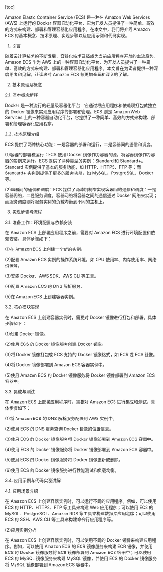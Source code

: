 
[toc]                    
                
                
Amazon Elastic Container Service (ECS) 是一种在 Amazon Web Services (AWS) 上运行的 Docker 容器自动化平台，它为开发人员提供了一种简单、高效的方式来构建、部署和管理容器化应用程序。在本文中，我们将介绍 Amazon ECS 的基本概念、技术原理、实现步骤以及应用示例和代码实现。

1. 引言

随着云计算技术的不断发展，容器化技术已经成为当前应用程序开发的主流趋势。Amazon ECS 作为 AWS 上的一种容器自动化平台，为开发人员提供了一种简单、高效的方式来构建、部署和管理容器化应用程序。本文旨在为读者提供一种深度思考和见解，让读者对 Amazon ECS 有更加全面和深入的了解。

2. 技术原理及概念

2.1. 基本概念解释

Docker 是一种流行的轻量级容器化平台，它通过将应用程序和依赖项打包成独立的 Docker 镜像来实现应用程序的部署和管理。ECS 则是 Amazon Web Services 上的一种容器自动化平台，它提供了一种简单、高效的方式来构建、部署和管理容器化应用程序。

2.2. 技术原理介绍

ECS 提供了两种核心功能：一是容器的部署和运行，二是容器间的通信和调度。

(1)容器的部署和运行：ECS 使用 Docker 镜像作为容器的源，将容器镜像作为容器的实例来运行。ECS 提供了两种类型的实例：Standard 和 Standard+。Standard 实例提供了基本的服务功能，如 HTTP、HTTPS、FTP 等；而 Standard+ 实例则提供了更多的服务功能，如 MySQL、PostgreSQL、Docker 等。

(2)容器间的通信和调度：ECS 提供了两种机制来实现容器间的通信和调度：一是容器网络，二是服务调度。容器网络将容器之间的通信通过 Docker 网络来实现；而服务调度则将服务实例的负载均衡到不同的主机上。

3. 实现步骤与流程

3.1. 准备工作：环境配置与依赖安装

在 Amazon ECS 上部署应用程序之前，需要对 Amazon ECS 进行环境配置和依赖安装。具体步骤如下：

(1)在 Amazon ECS 上创建一个新的实例。

(2)配置 Amazon ECS 实例的操作系统环境，如 CPU 使用率、内存使用率、网络设置等。

(3)安装 Docker、AWS SDK、AWS CLI 等工具。

(4)配置 Amazon ECS 的 DNS 解析服务。

(5)在 Amazon ECS 上创建容器实例。

3.2. 核心模块实现

在 Amazon ECS 上创建容器实例时，需要对 Docker 镜像进行打包和部署。具体步骤如下：

(1)创建 Docker 镜像。

(2)使用 ECS 的 Docker 镜像服务创建 Docker 镜像。

(3)将 Docker 镜像打包成 ECS 支持的 Docker 镜像格式，如 ECR 或 ECS 镜像。

(4)将 Docker 镜像部署到 Amazon ECS 容器实例中。

(5)使用 Amazon ECS 的 Docker 镜像服务将 Docker 镜像部署到 Amazon ECS 容器中。

3.3. 集成与测试

在 Amazon ECS 上部署应用程序时，需要对 Amazon ECS 进行集成和测试。具体步骤如下：

(1)将 Amazon ECS 的 DNS 解析服务配置到 AWS 实例中。

(2)使用 ECS 的 DNS 服务查询 Docker 镜像的位置信息。

(3)使用 ECS 的 Docker 镜像服务将 Docker 镜像部署到 Amazon ECS 容器中。

(4)使用 ECS 的 Docker 镜像服务将 Docker 镜像部署到 Amazon ECS 容器中。

(5)使用 ECS 的 Docker 镜像服务将 Docker 镜像更新或删除。

(6)使用 ECS 的 Docker 镜像服务进行性能测试和负载均衡。

3.4. 应用示例与代码实现讲解

4.1. 应用场景介绍

在 Amazon ECS 上创建容器实例时，可以运行不同的应用程序。例如，可以使用 ECS 的 HTTP、HTTPS、FTP 等工具来构建 Web 应用程序；可以使用 ECS 的 MySQL、PostgreSQL、Amazon RDS 等工具来构建数据库应用程序；可以使用 ECS 的 SSH、AWS CLI 等工具来构建命令行应用程序等。

(2)应用实例分析

在 Amazon ECS 上创建容器实例时，可以使用不同的 Docker 镜像来构建应用程序。例如，可以使用 Amazon ECS 的 ECR 镜像服务来构建 ECR 镜像，并使用 ECS 的 Docker 镜像服务将 ECR 镜像部署到 Amazon ECS 容器中；可以使用 ECS 的 MySQL 镜像服务来构建 MySQL 镜像，并使用 ECS 的 Docker 镜像服务将 MySQL 镜像部署到 Amazon ECS 容器中。

